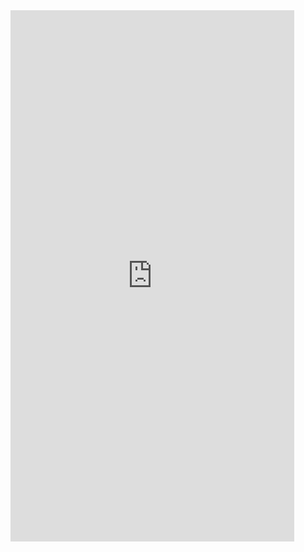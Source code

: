 <iframe  
height=850
width=90%
src="https://ks.wjx.top/vm/r91RiZg.aspx"  
frameborder=0  
allowfullscreen>
</iframe>